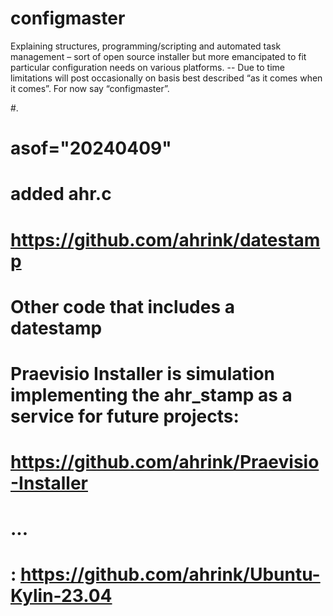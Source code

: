 # configmaster
Explaining structures, programming/scripting and automated task management – sort of open source installer but more emancipated to fit particular configuration needs on various platforms. -- Due to time limitations will post occasionally on basis best described “as it comes when it comes”. For now say “configmaster”.

#.

# asof="20240409"
# added ahr.c
# https://github.com/ahrink/datestamp
#
# Other code that includes a datestamp
# Praevisio Installer is simulation implementing the ahr_stamp as a service for future projects:
# https://github.com/ahrink/Praevisio-Installer
# ...
# : https://github.com/ahrink/Ubuntu-Kylin-23.04
